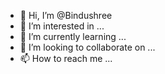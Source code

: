 - 👋 Hi, I’m @Bindushree
- 👀 I’m interested in ...
- 🌱 I’m currently learning ...
- 💞️ I’m looking to collaborate on ...
- 📫 How to reach me ...

<!---
Bindushree/Bindushree is a ✨ special ✨ repository because its `README.md` (this file) appears on your GitHub profile.
You can click the Preview link to take a look at your changes.
--->
